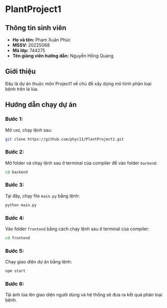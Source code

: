 # PlantProject1

## Thông tin sinh viên
- **Họ và tên:** Phạm Xuân Phúc
- **MSSV:** 20225068
- **Mã lớp:** 744275
- **Tên giảng viên hướng dẫn:** Nguyễn Hồng Quang
## Giới thiệu
Đây là dự án thuộc môn Project1 về chủ đề xây dựng mô hình phân loại bệnh trên lá lúa.

## Hướng dẫn chạy dự án

### Bước 1:
Mở `cmd`, chạy lệnh sau:
```bash
git clone https://github.com/phyc11/PlantProject1.git
```

### Bước 2:
Mở folder và chạy lệnh sau ở terminal của compiler để vào folder `backend`:
```bash
cd backend
```

### Bước 3:
Tại đây, chạy file `main.py` bằng lệnh:
```bash
python main.py
```

### Bước 4:
Vào folder `frontend` bằng cách chạy lệnh sau ở terminal của compiler:
```bash
cd frontend
```

### Bước 5:
Chạy giao diện dự án bằng lệnh:
```bash
npm start
```

### Bước 6:
Tải ảnh lúa lên giao diện người dùng và hệ thống sẽ đưa ra kết quả phân loại bệnh.
